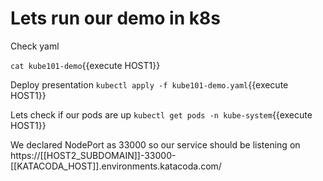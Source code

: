 # Lets run our demo in k8s

Check yaml

`cat kube101-demo`{{execute HOST1}}

Deploy presentation  `kubectl apply -f kube101-demo.yaml`{{execute HOST1}}


Lets check if our pods are up `kubectl get pods -n kube-system`{{execute HOST1}}

We declared NodePort as 33000 so our service should be listening on https://[[HOST2_SUBDOMAIN]]-33000-[[KATACODA_HOST]].environments.katacoda.com/